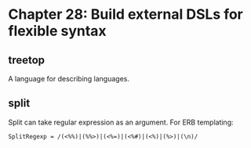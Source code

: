 # Chapter 28: Build external DSLs for flexible syntax

## treetop

A language for describing languages.

## split

Split can take regular expression as an argument.
For ERB templating:

```
SplitRegexp = /(<%%)|(%%>)|(<%=)|(<%#)|(<%)|(%>)|(\n)/
```
